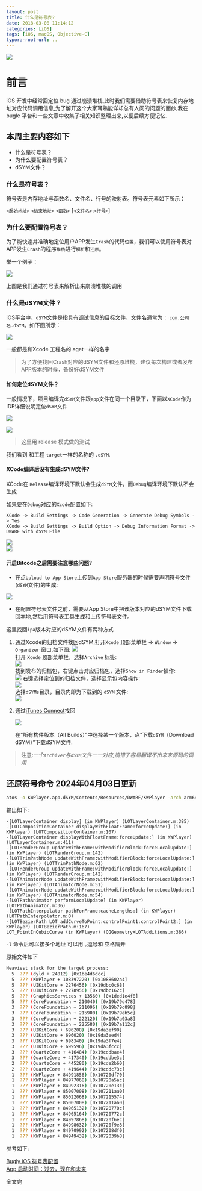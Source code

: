 ```yaml
---
layout: post
title: 什么是符号表?
date: 2018-03-08 11:14:12
categories: [iOS]
tags: [iOS, macOS, Objective-C]
typora-root-url: ..
---
```


![](/assets/images/20180308WhatIsThedSYM/homePageLog.webp)

# 前言

iOS 开发中经常回定位 bug 通过崩溃堆栈,此时我们需要借助符号表来恢复内存地址对应代码调用信息,为了解开这个大家耳熟能详却总有人问的问题的面纱,我在 bugle 平台和一些文章中收集了相关知识整理出来,以便后续方便记忆.


## 本周主要内容如下

* 什么是符号表？
* 为什么要配置符号表？
* dSYM文件？



### 什么是符号表？

符号表是内存地址与函数名、文件名、行号的映射表。符号表元素如下所示：

`<起始地址>` `<结束地址>` `<函数>` [`<文件名>`:`<行号>`]  


### 为什么要配置符号表？

为了能快速并准确地定位用户APP发生`Crash`的代码`位置`，我们可以使用符号表对APP发生`Crash`的程序`堆栈`进行`解析`和`还原`。

举一个例子：

![](/assets/images/20180308WhatIsThedSYM/stackSymbol.webp)


上图是我们通过符号表来解析出来崩溃堆栈的调用



### 什么是dSYM文件？

iOS平台中，`dSYM`文件是指具有调试信息的目标文件，文件名通常为： `com.公司名.dSYM`。如下图所示：

![](/assets/images/20180308WhatIsThedSYM/testdSYM.webp)

一般都是和Xcode 工程名的 aget一样的名字

> 为了方便找回Crash对应的dSYM文件和还原堆栈，建议每次构建或者发布APP版本的时候，备份好dSYM文件



#### 如何定位dSYM文件？

一般情况下，项目编译完`dSYM`文件跟`app`文件在同一个目录下，下面以`XCode`作为IDE详细说明定位`dSYM`文件

![](/assets/images/20180308WhatIsThedSYM/dSYM1.webp)

![](/assets/images/20180308WhatIsThedSYM/dSYM2.webp)


> 这里用 release 模式做的测试 

我们看到 和工程 `target`一样的名称的 `.dSYM`.


#### XCode编译后没有生成dSYM文件?

XCode在 `Release`编译环境下默认会生成`dSYM`文件，而`Debug`编译环境下默认不会生成

如果要在`Debug`对应的`Xcode`配置如下:

`XCode -> Build Settings -> Code Generation -> Generate Debug Symbols -> Yes`  
`XCode -> Build Settings -> Build Option -> Debug Information Format -> DWARF with dSYM File`

![](/assets/images/20180308WhatIsThedSYM/dSYM3.webp)  
![](/assets/images/20180308WhatIsThedSYM/dSYM4.webp)

#### 开启Bitcode之后需要注意哪些问题?

* 在点`Upload to App Store`上传到`App Store`服务器的时候需要声明符号文件(`dSYM`文件)的生成:

![](/assets/images/20180308WhatIsThedSYM/dSYM5.webp)

* 在配置符号表文件之前，需要从App Store中把该版本对应的dSYM文件下载回本地,然后用符号表工具生成和上传符号表文件。

这里找回`ipa`版本对应的dSYM文件有两种方式

1. 通过Xcode的归档文件找回dSYM,打开`Xcode` 顶部菜单栏 -> `Window` -> `Organizer` 窗口,如下图:
	![](/assets/images/20180308WhatIsThedSYM/BitcodedSYM2.webp)  
	打开 `Xcode` 顶部菜单栏，选择`Archive` 标签:   
	![](/assets/images/20180308WhatIsThedSYM/BitcodedSYM3.webp)  
	找到发布的归档包，右键点击对应归档包，选择`Show in Finder`操作:  
	![](/assets/images/20180308WhatIsThedSYM/BitcodedSYM4.webp)
	右键选择定位到的归档文件，选择显示包内容操作:  
	![](/assets/images/20180308WhatIsThedSYM/BitcodedSYM5.webp)  
	选择`dSYMs`目录，目录内即为下载到的 `dSYM` 文件:  
	![](/assets/images/20180308WhatIsThedSYM/BitcodedSYM6.webp)
	
2. 通过[iTunes Connect](https://itunesconnect.apple.com/)找回
	
	![](/assets/images/20180308WhatIsThedSYM/itunesConnect.webp)
	
	在“所有构件版本（All Builds）”中选择某一个版本，点“下载`dSYM`（Download dSYM）”下载dSYM文件.
	
	

> 注意:_一个`Archiver`与`dSYM`文件一一对应,搞错了容易翻译不出来来源码的调用_

## 还原符号命令 2024年04月03日更新

``` sh
atos -o KWPlayer.app.dSYM/Contents/Resources/DWARF/KWPlayer -arch arm64 -l 0x102100000 0x10720df70 0x10720a5ac 0x10720e13c 0x107211aa0 0x107215574 0x107211aa0 0x10720770c 0x10720772c 0x10720f6ec 0x10720f9e8 0x107208df0 0x1072039b8
```
输出如下:

``` objc
-[LOTLayerContainer display] (in KWPlayer) (LOTLayerContainer.m:385)
-[LOTCompositionContainer displayWithFloatFrame:forceUpdate:] (in KWPlayer) (LOTCompositionContainer.m:107)
-[LOTLayerContainer displayWithFloatFrame:forceUpdate:] (in KWPlayer) (LOTLayerContainer.m:411)
-[LOTRenderGroup updateWithFrame:withModifierBlock:forceLocalUpdate:] (in KWPlayer) (LOTRenderGroup.m:142)
-[LOTTrimPathNode updateWithFrame:withModifierBlock:forceLocalUpdate:] (in KWPlayer) (LOTTrimPathNode.m:62)
-[LOTRenderGroup updateWithFrame:withModifierBlock:forceLocalUpdate:] (in KWPlayer) (LOTRenderGroup.m:142)
-[LOTAnimatorNode updateWithFrame:withModifierBlock:forceLocalUpdate:] (in KWPlayer) (LOTAnimatorNode.m:51)
-[LOTAnimatorNode updateWithFrame:withModifierBlock:forceLocalUpdate:] (in KWPlayer) (LOTAnimatorNode.m:54)
-[LOTPathAnimator performLocalUpdate] (in KWPlayer) (LOTPathAnimator.m:36)
-[LOTPathInterpolator pathForFrame:cacheLengths:] (in KWPlayer) (LOTPathInterpolator.m:0)
-[LOTBezierPath LOT_addCurveToPoint:controlPoint1:controlPoint2:] (in KWPlayer) (LOTBezierPath.m:167)
LOT_PointInCubicCurve (in KWPlayer) (CGGeometry+LOTAdditions.m:366)
```

`-l` 命令后可以接多个地址 可以用 `,`逗号和 空格隔开

原始文件如下

``` sh
Heaviest stack for the target process:
  5  ??? (dyld + 24012) [0x1be4d6dcc]
  5  ??? (KWPlayer + 108397220) [0x1088602a4]
  5  ??? (UIKitCore + 2276456) [0x19dbc0c68]
  5  ??? (UIKitCore + 2278956) [0x19dbc162c]
  5  ??? (GraphicsServices + 13560) [0x1ded1e4f8]
  5  ??? (CoreFoundation + 210040) [0x19b79d478]
  3  ??? (CoreFoundation + 211096) [0x19b79d898]
  3  ??? (CoreFoundation + 215900) [0x19b79eb5c]
  3  ??? (CoreFoundation + 222120) [0x19b7a03a8]
  3  ??? (CoreFoundation + 225580) [0x19b7a112c]
  3  ??? (UIKitCore + 696208) [0x19da3ef90]
  3  ??? (UIKitCore + 696020) [0x19da3eed4]
  3  ??? (UIKitCore + 698340) [0x19da3f7e4]
  3  ??? (UIKitCore + 699596) [0x19da3fccc]
  3  ??? (QuartzCore + 416484) [0x19cddbae4]
  3  ??? (QuartzCore + 417340) [0x19cddbe3c]
  2  ??? (QuartzCore + 445280) [0x19cde2b60]
  2  ??? (QuartzCore + 419644) [0x19cddc73c]
  1  ??? (KWPlayer + 84991856) [0x10720df70]
  1  ??? (KWPlayer + 84977068) [0x10720a5ac]
  1  ??? (KWPlayer + 84992316) [0x10720e13c]
  1  ??? (KWPlayer + 85007008) [0x107211aa0]
  1  ??? (KWPlayer + 85022068) [0x107215574]
  1  ??? (KWPlayer + 85007008) [0x107211aa0]
  1  ??? (KWPlayer + 84965132) [0x10720770c]
  1  ??? (KWPlayer + 84965164) [0x10720772c]
  1  ??? (KWPlayer + 84997868) [0x10720f6ec]
  1  ??? (KWPlayer + 84998632) [0x10720f9e8]
  1  ??? (KWPlayer + 84970992) [0x107208df0]
  1  ??? (KWPlayer + 84949432) [0x1072039b8]

```

参考如下:

[Bugly iOS 符号表配置](https://bugly.qq.com/docs/user-guide/symbol-configuration-ios/?v=1520478187041#dsym_1)  
[App 启动时间：过去，现在和未来](https://techblog.toutiao.com/2017/07/05/session413/)


全文完
  
